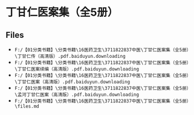 # 丁甘仁医案集（全5册）

## Files

- `F:/【01分类书籍】\分类书籍\16医药卫生\3711822837中医\丁甘仁医案集（全5册）\丁甘仁传（高清版）.pdf.baiduyun.downloading`
- `F:/【01分类书籍】\分类书籍\16医药卫生\3711822837中医\丁甘仁医案集（全5册）\丁甘仁医案续编（高清版）.pdf.baiduyun.downloading`
- `F:/【01分类书籍】\分类书籍\16医药卫生\3711822837中医\丁甘仁医案集（全5册）\丁甘仁医案（高清版）.pdf.baiduyun.downloading`
- `F:/【01分类书籍】\分类书籍\16医药卫生\3711822837中医\丁甘仁医案集（全5册）\孟河丁甘仁医案（高清版）.pdf.baiduyun.downloading`
- `F:/【01分类书籍】\分类书籍\16医药卫生\3711822837中医\丁甘仁医案集（全5册）\files.md`

